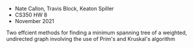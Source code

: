 - Nate Callon, Travis Block, Keaton Spiller
- CS350 HW 8
- November 2021

Two effcient methods for finding a minimum spanning tree of a weighted, undirected graph involving the use of Prim's and Kruskal's algorithm
